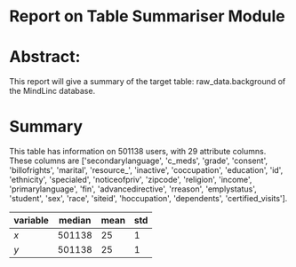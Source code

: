 

# Report on Table Summariser Module

# Abstract: 
This report will give a summary of the target table: raw_data.background of the MindLinc database.

# Summary

This table has information on 501138 users, with 29 attribute columns. These columns are ['secondarylanguage', 'c_meds', 'grade', 'consent', 'billofrights', 'marital', 'resource_', 'inactive', 'coccupation', 'education', 'id', 'ethnicity', 'specialed', 'noticeofpriv', 'zipcode', 'religion', 'income', 'primarylanguage', 'fin', 'advancedirective', 'rreason', 'emplystatus', 'student', 'sex', 'race', 'siteid', 'hoccupation', 'dependents', 'certified_visits'].


| variable | median | mean | std |
|----------|--------|------|-----|
| $x$      | 501138 | 25 | 1 |
| $y$      | 501138 | 25 | 1 |

        